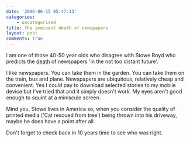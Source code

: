 ```yaml
---
date: '2006-06-15 05:47:13'
categories:
    - uncategorised
title: the imminent death of newspapers
layout: post
comments: true
---
```


I am one of those 40-50 year olds who disagree with Stowe Boyd who
predicts the
[death](http://www.stoweboyd.com/message/2006/05/hypergene_on_bu.html)
of newspapers 'in the not too distant future'.

I like newspapers. You can take them in the garden. You can take them on
the train, bus and plane. Newspapers are ubiquitous, relatively cheap
and convenient. Yes I could pay to download selected stories to my
mobile device but I've tried that and it simply doesn't work. My eyes
aren't good enough to squint at a miniscule screen.

Mind you, Stowe lives in America so, when you consider the quality of
printed media ('Cat rescued from tree') being thrown into his driveway,
maybe he does have a point after all.

Don't forget to check back in 10 years time to see who was right.
